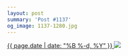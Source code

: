 ```yaml
---
layout: post
summary: 'Post #1137'
og_image: 1137-1280.jpg
---
```


<p>
 <time>
  <a href="/1137">
   {{ page.date | date: "%B %-d, %Y" }}
  </a>
 </time>
 <a href="/1137">
  <img sizes="(min-width: 700px) 50vw, calc(100vw - 2rem)" src="{{ site.assets_url }}/1137-640.jpg" srcset="{{ site.assets_url }}/1137-320.jpg 320w, {{ site.assets_url }}/1137-640.jpg 640w, {{ site.assets_url }}/1137-960.jpg 960w, {{ site.assets_url }}/1137-1280.jpg 1280w"/>
 </a>
</p>
